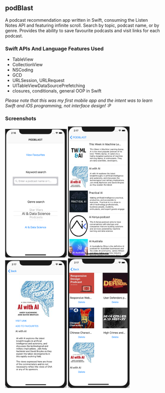 ## podBlast

A podcast recommendation app written in Swift, consuming the Listen Notes API and featuring infinite scroll. Search by topic, podcast name, or by genre. Provides the ability to save favourite podcasts and visit links for each podcast.

### Swift APIs And Language Features Used

* TableView
* CollectionView
* NSCoding
* GCD
* URLSession, URLRequest
* UITableViewDataSourcePrefetching
* closures, conditionals, general OOP in Swift

_Please note that this was my first mobile app and the intent was to learn Swift and iOS programming, not interface design! :P_

### Screenshots

<div >
	<img src="/screenshots/podblast_main2.png" alt="main_screen" width="200"/>
	<img src="/screenshots/podblast_tableview.png" alt="table_view" width="200"/>
</div>
<div>
	<img src="/screenshots/podblast_details.png" alt="details_view" width="200"/>
	<img src="/screenshots/podblast_favourites.png" alt="favourites_view" width="200"/>
</div>
